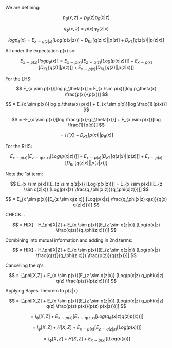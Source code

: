 We are defining:

$$
p_\theta(x,z) = p_\theta(z) p_\theta(x|z)
$$

$$
q_\phi(x,z) = p(x) q_\phi(z|x)
$$


$$
log p_\theta(x) = E_{z \sim q(z|x)} [Log(p(x|z))] - D_{KL}[q(z|x)||p(z)] + D_{KL}[q(z|x)||p(z|x)]
$$

All under the expectation p(x) so:

$$
E_{x \sim p(x)}[log p_\theta(x)] = E_{x \sim p(x)}[E_{z \sim q(z)} [Log(p(x|z))]] - E_{x \sim p(x)}[D_{KL}[q(z)||p(z)]] + E_{x \sim p(x)}[D_{KL}[q(z)||p(z|x)]]
$$

For the LHS:

$$
E_{x \sim p(x)}[log p_\theta(x)] = E_{x \sim p(x)}[log p_\theta(x) \frac{p(x)}{p(x)}]
$$

$$
= E_{x \sim p(x)}[log p_\theta(x) p(x)] + E_{x \sim p(x)}[log \frac{1}{p(x)}]
$$

$$
= -E_{x \sim p(x)}[log \frac{p(x)}{p_\theta(x)}] + E_{x \sim p(x)}[log \frac{1}{p(x)}]
$$

$$
= H[X] - D_{KL}[p(x)||p_\theta(x)]
$$

For the RHS:

$$
E_{x \sim p(x)}[E_{z \sim q(z|x)} [Log(p(x|z))]] - E_{x \sim p(x)}[D_{KL}[q(z|x)||p(z)]] + E_{x \sim p(x)}[D_{KL}[q(z|x)||p(z|x)]]
$$

Note the 1st term:

$$
E_{x \sim p(x)}[E_{z \sim q(z|x)} [Log(p(x|z))]] = E_{x \sim p(x)}[E_{z \sim q(z|x)} [Log(p(x|z) \frac{q_\phi(x|z)}{q_\phi(x|z)})]]
$$

$$
 = E_{x \sim p(x)}[E_{z \sim q(z|x)} [Log(p(x|z) \frac{q_\phi(x|z) q(z)}{q(x) q(z|x)})]]
$$


CHECK...

$$
= H[X] - H_\phi[X|Z] + E_{x \sim p(x)}[E_{z \sim q(z|x)} [Log(p(x|z) \frac{q(z)}{q_\phi(z|x)})]]
$$

Combining into mutual information and adding in 2nd terms:

$$
= H[X] - H_\phi[X|Z] + E_{x \sim p(x)}[E_{z \sim q(z|x)} [Log(p(x|z) \frac{q(z)}{q_\phi(z|x)}) \frac{p(z)}{q(z|x)}]]
$$

Cancelling the q's

$$
= I_\phi[X,Z] + E_{x \sim p(x)}[E_{z \sim q(z|x)} [Log(p(x|z) q_\phi(x|z) q(z) \frac{p(z)}{p(z|x)})]]
$$

Applying Bayes Theorem to p(z|x)

$$
= I_\phi[X,Z] + E_{x \sim p(x)}[E_{z \sim q(z|x)} [Log(p(x|z) q_\phi(x|z) q(z) \frac{p(z) p(x)}{p(z) p(x|z)})]]
$$

$$
= I_\phi[X,Z] + E_{x \sim p(x)}[E_{z \sim q(z|x)} [Log(q_\phi(x|z) q(z) p(x))]]
$$

$$
= I_\phi[X,Z] + H[X,Z] + E_{x \sim p(x)}[E_{z \sim q(z|x)} [Log(p(x))]]
$$

$$
= I_\phi[X,Z] + H[X,Z] + E_{x \sim p(x)}[[Log(p(x))]
$$
